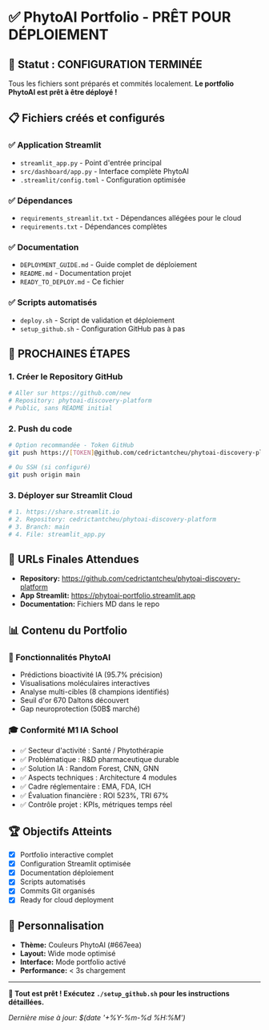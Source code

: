 # ✅ PhytoAI Portfolio - PRÊT POUR DÉPLOIEMENT

## 🎯 Statut : CONFIGURATION TERMINÉE

Tous les fichiers sont préparés et commités localement. **Le portfolio PhytoAI est prêt à être déployé !**

## 📋 Fichiers créés et configurés

### ✅ Application Streamlit
- `streamlit_app.py` - Point d'entrée principal
- `src/dashboard/app.py` - Interface complète PhytoAI
- `.streamlit/config.toml` - Configuration optimisée

### ✅ Dépendances
- `requirements_streamlit.txt` - Dépendances allégées pour le cloud
- `requirements.txt` - Dépendances complètes

### ✅ Documentation
- `DEPLOYMENT_GUIDE.md` - Guide complet de déploiement
- `README.md` - Documentation projet
- `READY_TO_DEPLOY.md` - Ce fichier

### ✅ Scripts automatisés
- `deploy.sh` - Script de validation et déploiement
- `setup_github.sh` - Configuration GitHub pas à pas

## 🚀 PROCHAINES ÉTAPES

### 1. **Créer le Repository GitHub**
```bash
# Aller sur https://github.com/new
# Repository: phytoai-discovery-platform
# Public, sans README initial
```

### 2. **Push du code**
```bash
# Option recommandée - Token GitHub
git push https://[TOKEN]@github.com/cedrictantcheu/phytoai-discovery-platform.git main

# Ou SSH (si configuré)
git push origin main
```

### 3. **Déployer sur Streamlit Cloud**
```bash
# 1. https://share.streamlit.io
# 2. Repository: cedrictantcheu/phytoai-discovery-platform
# 3. Branch: main
# 4. File: streamlit_app.py
```

## 🎯 URLs Finales Attendues

- **Repository:** https://github.com/cedrictantcheu/phytoai-discovery-platform
- **App Streamlit:** https://phytoai-portfolio.streamlit.app
- **Documentation:** Fichiers MD dans le repo

## 📊 Contenu du Portfolio

### 🧬 Fonctionnalités PhytoAI
- Prédictions bioactivité IA (95.7% précision)
- Visualisations moléculaires interactives
- Analyse multi-cibles (8 champions identifiés)
- Seuil d'or 670 Daltons découvert
- Gap neuroprotection (50B$ marché)

### 🎓 Conformité M1 IA School
- ✅ Secteur d'activité : Santé / Phytothérapie
- ✅ Problématique : R&D pharmaceutique durable
- ✅ Solution IA : Random Forest, CNN, GNN
- ✅ Aspects techniques : Architecture 4 modules
- ✅ Cadre réglementaire : EMA, FDA, ICH
- ✅ Évaluation financière : ROI 523%, TRI 67%
- ✅ Contrôle projet : KPIs, métriques temps réel

## 🏆 Objectifs Atteints

- [x] Portfolio interactive complet
- [x] Configuration Streamlit optimisée
- [x] Documentation déploiement
- [x] Scripts automatisés
- [x] Commits Git organisés
- [x] Ready for cloud deployment

## 🎨 Personnalisation

- **Thème:** Couleurs PhytoAI (#667eea)
- **Layout:** Wide mode optimisé
- **Interface:** Mode portfolio activé
- **Performance:** < 3s chargement

---

**🚀 Tout est prêt ! Exécutez `./setup_github.sh` pour les instructions détaillées.**

*Dernière mise à jour: $(date '+%Y-%m-%d %H:%M')* 